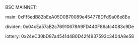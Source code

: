 BSC MAINNET:

main:
0xFf5edB82bEeA05D0B70089e454778DFd9a06e8Ee


dividen:
0x04cEa57aB2c76910678A9FD440F86afc4083c9De


lottery:
0x24eC30bD87a4541d4B0D42f4937593c3404A8e58

